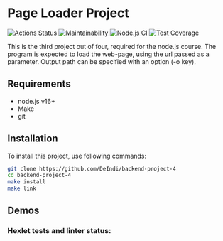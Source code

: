 # Page Loader Project

[![Actions Status](https://github.com/DeIndi/backend-project-4/workflows/hexlet-check/badge.svg)](https://github.com/DeIndi/backend-project-4/actions)
[![Maintainability](https://api.codeclimate.com/v1/badges/090084e3341710243205/maintainability)](https://codeclimate.com/github/DeIndi/backend-project-lvl2/maintainability)
[![Node.js CI](https://github.com/DeIndi/backend-project-lvl2/actions/workflows/node.js.yml/badge.svg)](https://github.com/DeIndi/backend-project-lvl2/actions/workflows/node.js.yml)
[![Test Coverage](https://api.codeclimate.com/v1/badges/090084e3341710243205/test_coverage)](https://codeclimate.com/github/DeIndi/backend-project-lvl2/test_coverage)

This is the third project out of four, required for the node.js course.
The program is expected to load the web-page, using the url passed as a parameter. Output path can be specified with an option (-o key).

## Requirements

 - node.js v16+
 - Make
 - git
 
## Installation
 	
To install this project, use following commands:
```bash
git clone https://github.com/DeIndi/backend-project-4
cd backend-project-4
make install
make link
```
## Demos

### Hexlet tests and linter status:
